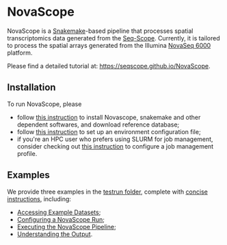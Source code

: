 # NovaScope

NovaScope is a [Snakemake](https://snakemake.readthedocs.io/en/stable/)-based pipeline that processes spatial transcriptomics data generated from the [Seq-Scope](https://doi.org/10.1016/j.cell.2021.05.010). Currently, it is tailored to process the spatial arrays generated from the Illumina [NovaSeq 6000](https://www.illumina.com/systems/sequencing-platforms/novaseq.html) platform.

Please find a detailed tutorial at: https://seqscope.github.io/NovaScope.

## Installation

To run NovaScope, please 
* follow [this instruction](https://seqscope.github.io/NovaScope/installation/requirement/) to install Novascope, snakemake and other dependent softwares, and download reference database;
* follow [this instruction](https://seqscope.github.io/NovaScope/installation/env_setup/) to set up an environment configuration file;
* if you're an HPC user who prefers using SLURM for job management, consider checking out [this instruction](https://seqscope.github.io/NovaScope/installation/slurm/) to configure a job management profile.

## Examples

We provide three examples in the [testrun folder](./testrun), complete with [concise instructions](https://seqscope.github.io/NovaScope/getting_started/intro/), including:
* [Accessing Example Datasets](https://seqscope.github.io/NovaScope/getting_started/access_data/);
* [Configuring a NovaScope Run](https://seqscope.github.io/NovaScope/getting_started/job_config/);
* [Executing the NovaScope Pipeline](https://seqscope.github.io/NovaScope/getting_started/execute/);
* [Understanding the Output](https://seqscope.github.io/NovaScope/getting_started/output/).